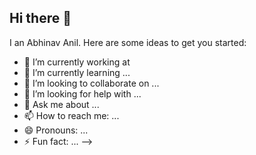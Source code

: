 ## Hi there 👋
I an Abhinav Anil.
Here are some ideas to get you started:

- 🔭 I’m currently working at 
- 🌱 I’m currently learning ...
- 👯 I’m looking to collaborate on ...
- 🤔 I’m looking for help with ...
- 💬 Ask me about ...
- 📫 How to reach me: ...
- 😄 Pronouns: ...
- ⚡ Fun fact: ...
-->

